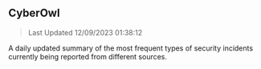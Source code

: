 ## CyberOwl 
> Last Updated 12/09/2023 01:38:12 


A daily updated summary of the most frequent types of security incidents currently being reported from different sources.


